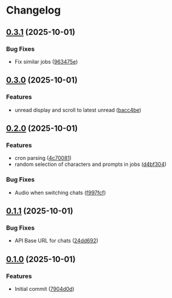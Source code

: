 # Changelog

## [0.3.1](https://github.com/iKadmium/storytime/compare/frontend-v0.3.0...frontend-v0.3.1) (2025-10-01)


### Bug Fixes

* Fix similar jobs ([963475e](https://github.com/iKadmium/storytime/commit/963475e6735a419c55a4169335cd6cec7b4f17de))

## [0.3.0](https://github.com/iKadmium/storytime/compare/frontend-v0.2.0...frontend-v0.3.0) (2025-10-01)


### Features

* unread display and scroll to latest unread ([bacc4be](https://github.com/iKadmium/storytime/commit/bacc4be552995aaf987c39206ccacb3b5db59531))

## [0.2.0](https://github.com/iKadmium/storytime/compare/frontend-v0.1.1...frontend-v0.2.0) (2025-10-01)


### Features

* cron parsing ([4c70081](https://github.com/iKadmium/storytime/commit/4c7008125f5b22ffef2b9bbdf61de2e0e8f0884a))
* random selection of characters and prompts in jobs ([d4bf304](https://github.com/iKadmium/storytime/commit/d4bf304ccbe13c317cca6dff10a066539a95f21a))


### Bug Fixes

* Audio when switching chats ([f997fcf](https://github.com/iKadmium/storytime/commit/f997fcf0e65fb17c712a2599d901751219e13f2c))

## [0.1.1](https://github.com/iKadmium/storytime/compare/frontend-v0.1.0...frontend-v0.1.1) (2025-10-01)


### Bug Fixes

* API Base URL for chats ([24dd692](https://github.com/iKadmium/storytime/commit/24dd692be57d625313f3e5520830cdc56e138024))

## [0.1.0](https://github.com/iKadmium/storytime/compare/frontend-v0.0.1...frontend-v0.1.0) (2025-10-01)


### Features

* Initial commit ([7904d0d](https://github.com/iKadmium/storytime/commit/7904d0d03c39ebd1948d2260f78f8ad1ca90ab86))

